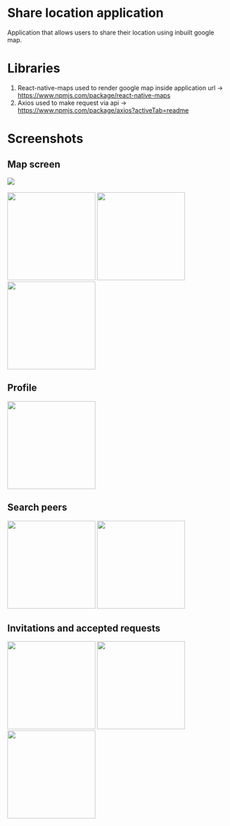 # Share location application
Application that allows users to share their location using inbuilt google map.

# Libraries
1. React-native-maps used to render google map inside application  url -> https://www.npmjs.com/package/react-native-maps
2. Axios used to make request via api -> https://www.npmjs.com/package/axios?activeTab=readme

# Screenshots
## Map screen

<img src="https://github.com/Bornmajor/share-map-app/assets/98744068/a51497b2-8026-4a8d-8a28-2b125ac58e53"  >
<br><br>
<img src="https://github.com/Bornmajor/share-map-app/assets/98744068/d577c135-ab16-4da6-bec9-f2df7cab9264"  width="200" >
<img src="https://github.com/Bornmajor/share-map-app/assets/98744068/0e2aec65-1b75-4c2e-b7b3-54c62cc28ccd"  width="200" >
<img src="https://github.com/Bornmajor/share-map-app/assets/98744068/c9336da2-3db6-41fb-9dde-8560683bd584"  width="200" >

## Profile
<img src="https://github.com/Bornmajor/share-map-app/assets/98744068/66ea9dbd-6bcd-465a-b3bf-d6c7d22b376d"  width="200" >

## Search peers
<img src="https://github.com/Bornmajor/share-map-app/assets/98744068/469c703d-5ec0-4dca-9353-ee7435884c0d"  width="200" >
<img src="https://github.com/Bornmajor/share-map-app/assets/98744068/cfc23eae-f178-4a55-8c7f-10f24e0a3358"  width="200" >

## Invitations and accepted requests
<img src="https://github.com/Bornmajor/share-map-app/assets/98744068/2fdd0604-79e8-4735-84a4-a1a0d62dd313"  width="200" >
<img src="https://github.com/Bornmajor/share-map-app/assets/98744068/ed72c5fc-0ae7-49d4-9e1c-115c0f36e493"  width="200" >
<img src="https://github.com/Bornmajor/share-map-app/assets/98744068/97c8734c-e3b0-439c-872f-8f35be212aa6"  width="200" >



